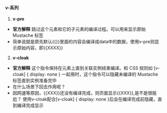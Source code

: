 #### v-系列
1. **v-pre**   
- **官方解释** 跳过这个元素和它的子元素的编译过程。可以用来显示原始 Mustache 标签
- 简单说就是原先默认{{}}里面的内容会编译成data中的数据，使用v-pre则显示原始内容，即{{XXXX}}
2. **v-cloak**
- **官方解释** 这个指令保持在元素上直到关联实例结束编译。和 CSS 规则如 [v-cloak] { display: none } 一起用时，这个指令可以隐藏未编译的 Mustache 标签直到实例准备完毕
- 在什么场景下回去作用呢？
- 因网速等原因，{{XXX}}还没有编译完成，则页面显示{{XXX}},是不是很尴尬？ 使用v-cloak配合[v-cloak] { display: none }后会在编译完成前隐藏，直到编译完成显示